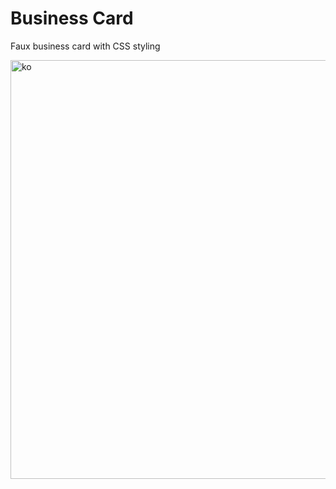 # Business Card

Faux business card with CSS styling

<img width="670" alt="ko" src="https://user-images.githubusercontent.com/43688796/65184064-a5ab1100-da19-11e9-9701-d267e7d86966.png">
